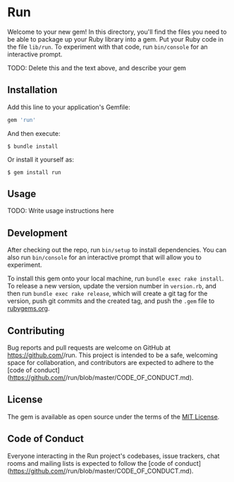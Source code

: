 # Run

Welcome to your new gem! In this directory, you'll find the files you need to be able to package up your Ruby library into a gem. Put your Ruby code in the file `lib/run`. To experiment with that code, run `bin/console` for an interactive prompt.

TODO: Delete this and the text above, and describe your gem

## Installation

Add this line to your application's Gemfile:

```ruby
gem 'run'
```

And then execute:

    $ bundle install

Or install it yourself as:

    $ gem install run

## Usage

TODO: Write usage instructions here

## Development

After checking out the repo, run `bin/setup` to install dependencies. You can also run `bin/console` for an interactive prompt that will allow you to experiment.

To install this gem onto your local machine, run `bundle exec rake install`. To release a new version, update the version number in `version.rb`, and then run `bundle exec rake release`, which will create a git tag for the version, push git commits and the created tag, and push the `.gem` file to [rubygems.org](https://rubygems.org).

## Contributing

Bug reports and pull requests are welcome on GitHub at https://github.com/<github username>/run. This project is intended to be a safe, welcoming space for collaboration, and contributors are expected to adhere to the [code of conduct](https://github.com/<github username>/run/blob/master/CODE_OF_CONDUCT.md).

## License

The gem is available as open source under the terms of the [MIT License](https://opensource.org/licenses/MIT).

## Code of Conduct

Everyone interacting in the Run project's codebases, issue trackers, chat rooms and mailing lists is expected to follow the [code of conduct](https://github.com/<github username>/run/blob/master/CODE_OF_CONDUCT.md).
